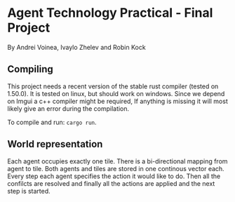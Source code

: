 # Agent Technology Practical - Final Project
By Andrei Voinea, Ivaylo Zhelev and Robin Kock

## Compiling
This project needs a recent version of the stable rust compiler (tested on
1.50.0). It is tested on linux, but should work on windows. Since we depend on
Imgui a c++ compiler might be required, If anything is missing it will most
likely give an error during the compilation.

To compile and run: `cargo run`.


## World representation
Each agent occupies exactly one tile. There is a bi-directional mapping from
agent to tile. Both agents and tiles are stored in one continous vector each.
Every step each agent specifies the action it would like to do. Then all the
confilcts are resolved and finally all the actions are applied and the next step
is started.